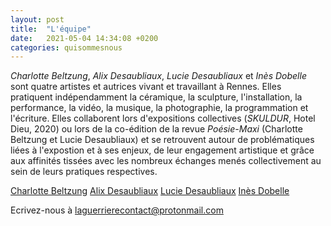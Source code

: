 ```yaml
---
layout: post
title:  "L'équipe"
date:   2021-05-04 14:34:08 +0200
categories: quisommesnous
---
```

*Charlotte Beltzung*, *Alix Desaubliaux*, *Lucie Desaubliaux* et *Inès Dobelle* sont quatre artistes et autrices vivant et travaillant à Rennes. Elles pratiquent indépendamment la céramique, la sculpture, l'installation, la performance, la vidéo, la musique, la photographie, la programmation et l'écriture. Elles collaborent lors d'expositions collectives (*SKULDUR*, Hotel Dieu, 2020) ou lors de la co-édition de la revue *Poésie-Maxi* (Charlotte Beltzung et Lucie Desaubliaux) et se retrouvent autour de problématiques liées à l'expostion et à ses enjeux, de leur engagement artistique et grâce aux affinités tissées avec les nombreux échanges menés collectivement au sein de leurs pratiques respectives. 

[Charlotte Beltzung](https://charlottebeltzung.com/)
[Alix Desaubliaux](http://alixdesaubliaux.fr)
[Lucie Desaubliaux](http://luciedesaubliaux.fr/)
[Inès Dobelle](http://www.inesdobelle.com/fadein.html)

Ecrivez-nous à [laguerrierecontact@protonmail.com](laguerrierecontact@protonmail.com)
